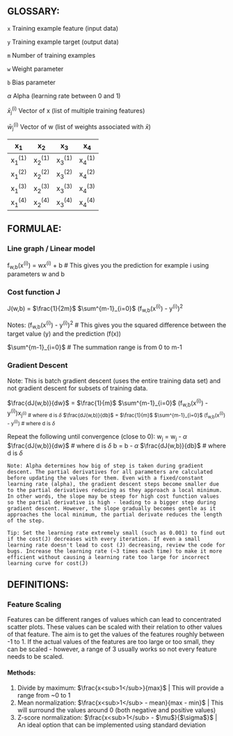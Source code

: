 ## GLOSSARY:

`x`   Training example feature (input data)

`y`   Training example target (output data)

`m`   Number of training examples

`w`   Weight parameter

`b`   Bias parameter

$\alpha$ Alpha (learning rate between 0 and 1)

$\bar{x}$<sub>j</sub><sup>(i)</sup>     Vector of x (list of multiple training features)

$\bar{w}$<sub>j</sub><sup>(i)</sup>     Vector of w (list of weights associated with $\bar{x}$)

|        x<sub>1</sub>        |        x<sub>2</sub>        |        x<sub>3</sub>        |        x<sub>4</sub>        |
| --------------------------- | --------------------------- | --------------------------- | --------------------------- |
| x<sub>1</sub><sup>(1)</sup> | x<sub>2</sub><sup>(1)</sup> | x<sub>3</sub><sup>(1)</sup> | x<sub>4</sub><sup>(1)</sup> |
| x<sub>1</sub><sup>(2)</sup> | x<sub>2</sub><sup>(2)</sup> | x<sub>3</sub><sup>(2)</sup> | x<sub>4</sub><sup>(2)</sup> |
| x<sub>1</sub><sup>(3)</sup> | x<sub>2</sub><sup>(3)</sup> | x<sub>3</sub><sup>(3)</sup> | x<sub>4</sub><sup>(3)</sup> |
| x<sub>1</sub><sup>(4)</sup> | x<sub>2</sub><sup>(4)</sup> | x<sub>3</sub><sup>(4)</sup> | x<sub>4</sub><sup>(4)</sup> |



## FORMULAE:

### Line graph / Linear model
f<sub>w,b</sub>(x<sup>(i)</sup>) = wx<sup>(i)</sup> + b # This gives you the prediction for example i using parameters w and b

### Cost function J
J(w,b) = $\frac{1}{2m}$ $\sum^{m-1}_{i=0}$ (f<sub>w,b</sub>(x<sup>(i)</sup>) - y<sup>(i)</sup>)<sup>2</sup>

Notes:
(f<sub>w,b</sub>(x<sup>(i)</sup>) - y<sup>(i)</sup>)<sup>2</sup> # This gives you the squared difference between the target value (y) and the prediction (f(x))

$\sum^{m-1}_{i=0}$ # The summation range is from 0 to m-1

### Gradient Descent
Note: This is batch gradient descent (uses the entire training data set) and not gradient descent for subsets of training data.

$\frac{dJ(w,b)}{dw}$ = $\frac{1}{m}$ $\sum^{m-1}_{i=0}$ (f<sub>w,b</sub>(x<sup>(i)</sup>) - y<sup>(i)</sup>)x<sub>j<sup>(i)</sup> # where d is $\delta$
$\frac{dJ(w,b)}{db}$ = $\frac{1}{m}$ $\sum^{m-1}_{i=0}$ (f<sub>w,b</sub>(x<sup>(i)</sup>) - y<sup>(i)</sup>) # where d is $\delta$ 

Repeat the following until convergence (close to 0):
w<sub>j</sub> = w<sub>j</sub> - $\alpha$ $\frac{dJ(w,b)}{dw}$ # where d is $\delta$
b = b - $\alpha$ $\frac{dJ(w,b)}{db}$ # where d is $\delta$ 

`Note: Alpha determines how big of step is taken during gradient descent. The partial derivatives for all parameters are calculated before updating the values for them. Even with a fixed/constant learning rate (alpha), the gradient descent steps become smaller due to the partial derivatives reducing as they approach a local minimum. In other words, the slope may be steep for high cost function values so the partial derivative is high - leading to a bigger step during gradient descent. However, the slope gradually becomes gentle as it approaches the local minimum, the partial derivate reduces the length of the step.`

`Tip: Set the learning rate extremely small (such as 0.001) to find out if the cost(J) decreases with every iteration. If even a small learning rate doesn't lead to cost (J) decreasing, review the code for bugs. Increase the learning rate (~3 times each time) to make it more efficient without causing a learning rate too large for incorrect learning curve for cost(J)`

## DEFINITIONS:

### Feature Scaling

Features can be different ranges of values which can lead to concentrated scatter plots. These values can be scaled with their relation to other values of that feature. The aim is to get the values of the features roughly between -1 to 1. If the actual values of the features are too large or too small, they can be scaled - however, a range of 3 usually works so not every feature needs to be scaled.

#### Methods:
1. Divide by maximum: $\frac{x<sub>1</sub>}{max}$ | This will provide a range from ~0 to 1
2. Mean normalization: $\frac{x<sub>1</sub> - mean}{max - min}$ | This will surround the values around 0 (both negative and positive values)
3. Z-score normalization: $\frac{x<sub>1</sub> - $\mu$}{$\sigma$}$ | An ideal option that can be implemented using standard deviation

